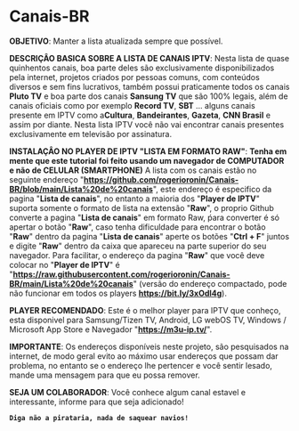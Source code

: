 # Canais-BR

**OBJETIVO**:
Manter a lista atualizada sempre que possível.

**DESCRIÇÂO BASICA SOBRE A LISTA DE CANAIS IPTV**:
Nesta lista de quase quinhentos canais, boa parte deles são exclusivamente disponibilizados pela internet, projetos criados por pessoas comuns, com conteúdos diversos e sem fins lucrativos, também possui praticamente todos os canais **Pluto TV** e boa parte dos canais **Sansung TV** que são 100% legais, além de canais oficiais como por exemplo **Record TV**, **SBT** ... alguns canais presente em IPTV como a**Cultura**, **Bandeirantes**, **Gazeta**, **CNN Brasil** e assim por diante. Nesta lista IPTV você não vai encontrar canais presentes exclusivamente em televisão por assinatura.

**INSTALAÇÂO NO PLAYER DE IPTV "LISTA EM FORMATO RAW"**:
**Tenha em mente que este tutorial foi feito usando um navegador de COMPUTADOR e não de CELULAR (SMARTPHONE)** A lista com os canais estão no seguinte endereço "**https://github.com/rogerioronin/Canais-BR/blob/main/Lista%20de%20canais**", este endereço é especifico da pagina "**Lista de canais**", no entanto a maioria dos "**Player de IPTV**" suporta somente o formato de lista na extensão "**Raw**", o proprio Github converte a pagina "**Lista de canais**" em formato Raw, ṕara converter é só apertar o botão "**Raw**", caso tenha dificuldade para encontrar o botão "**Raw**" dentro da pagina "**Lista de canais**" aperte os botões "**Ctrl + F**" juntos e digite "**Raw**" dentro da caixa que apareceu na parte superior do seu navegador. Para facilitar, o endereço da pagina "**Raw**" que você deve colocar no "**Player de IPTV**" é "**https://raw.githubusercontent.com/rogerioronin/Canais-BR/main/Lista%20de%20canais**" (versão do endereço compactado, pode não funcionar em todos os players **https://bit.ly/3xOdl4g**).

**PLAYER RECOMENDADO**:
 Este é o melhor player para IPTV que conheço, esta disponivel para Samsung/Tizen TV, Android, LG webOS TV, Windows / Microsoft App Store e Navegador "**https://m3u-ip.tv/**".

**IMPORTANTE**:
Os endereços disponíveis neste projeto, são pesquisados na internet, de modo geral evito ao máximo usar endereços que possam dar problema, no entanto se o endereço lhe pertencer e você sentir lesado, mande uma mensagem para que eu possa remover. 

**SEJA UM COLABORADOR**:
Você conhece algum canal estavel e interessante, informe para que seja adicionado!

**`Diga não a pirataria, nada de saquear navios!`**
